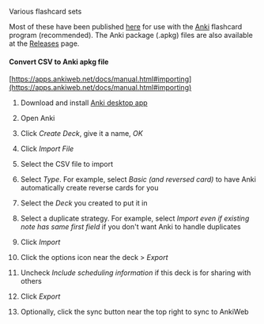 Various flashcard sets

Most of these have been published [here](https://ankiweb.net/shared/byauthor/821083087) for use with the [Anki](https://apps.ankiweb.net/) flashcard program (recommended). The Anki package (.apkg) files are also available at the [Releases](releases) page.

#### Convert CSV to Anki apkg file

[https://apps.ankiweb.net/docs/manual.html#importing](https://apps.ankiweb.net/docs/manual.html#importing)

1. Download and install [Anki desktop app](https://apps.ankiweb.net/)

2. Open Anki

3. Click *Create Deck*, give it a name, *OK*

4. Click *Import File*

5. Select the CSV file to import

6. Select *Type*. For example, select *Basic (and reversed card)* to have Anki automatically create reverse cards for you

7. Select the *Deck* you created to put it in

8. Select a duplicate strategy. For example, select *Import even if existing note has same first field* if you don't want Anki to handle duplicates

9. Click *Import*

10. Click the options icon near the deck > *Export*

11. Uncheck *Include scheduling information* if this deck is for sharing with others

12. Click *Export*

13. Optionally, click the sync button near the top right to sync to AnkiWeb
